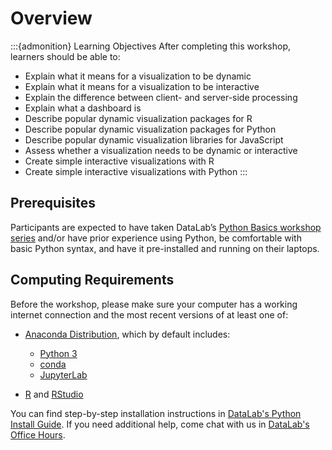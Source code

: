 Overview
========

:::{admonition} Learning Objectives
After completing this workshop, learners should be able to:

* Explain what it means for a visualization to be dynamic
* Explain what it means for a visualization to be interactive
* Explain the difference between client- and server-side processing
* Explain what a dashboard is
* Describe popular dynamic visualization packages for R
* Describe popular dynamic visualization packages for Python
* Describe popular dynamic visualization libraries for JavaScript
* Assess whether a visualization needs to be dynamic or interactive
* Create simple interactive visualizations with R
* Create simple interactive visualizations with Python
:::


Prerequisites
-------------

Participants are expected to have taken DataLab’s [Python Basics workshop
series][python-basics] and/or have prior experience using Python, be
comfortable with basic Python syntax, and have it pre-installed and running on
their laptops.

[python-basics]: https://ucdavisdatalab.github.io/workshop_python_basics/


Computing Requirements
----------------------

Before the workshop, please make sure your computer has a working internet
connection and the most recent versions of at least one of:

* [Anaconda Distribution][anaconda], which by default includes:
  + [Python 3][python]
  + [conda][]
  + [JupyterLab][jupyter]

* [R][r] and [RStudio][rstudio]

You can find step-by-step installation instructions in [DataLab's Python
Install Guide][install-guide]. If you need additional help, come chat with us
in [DataLab's Office Hours][oh].

[anaconda]: https://www.anaconda.com/
[python]: https://www.python.org/
[conda]: https://docs.conda.io/en/latest/
[jupyter]: https://jupyter.org/

[r]: https://www.r-project.org/
[rstudio]: https://posit.co/products/open-source/rstudio/

[install-guide]: https://ucdavisdatalab.github.io/install_guides/python-and-python-tools.html#python-and-python-tools
[oh]: https://datalab.ucdavis.edu/office-hours/


